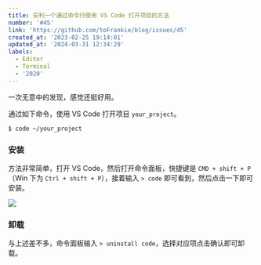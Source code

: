 ```yaml
---
title: 安利一个通过命令行使用 VS Code 打开项目的方法
number: '#45'
link: 'https://github.com/toFrankie/blog/issues/45'
created_at: '2023-02-25 19:14:01'
updated_at: '2024-03-31 12:34:29'
labels:
  - Editor
  - Terminal
  - '2020'
---
```

一次无意中的发现，感觉还挺好用。

通过如下命令，使用 VS Code 打开项目 `your_project`。

```
$ code ~/your_project
```

### 安装
方法非常简单，打开 VS Code，然后打开命令面板，快捷键是 `CMD + shift + P`（Win 下为 `Ctrl + shift + P`），接着输入 `> code` 即可看到，然后点击一下即可安装。

![](https://upload-images.jianshu.io/upload_images/5128488-3468c4b665522e25.png?imageMogr2/auto-orient/strip%7CimageView2/2/w/1240)


### 卸载
与上述差不多，命令面板输入 `> uninstall code`，选择对应项点击确认即可卸载。
